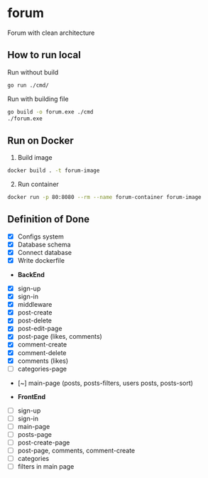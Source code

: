 # forum
Forum with clean architecture

## How to run local
Run without build
```bash
go run ./cmd/
```

Run with building file
```bash
go build -o forum.exe ./cmd
./forum.exe
```

## Run on Docker
1. Build image
```bash
docker build . -t forum-image
```
2. Run container
```bash
docker run -p 80:8080 --rm --name forum-container forum-image
```

## Definition of Done
- [x] Configs system
- [x] Database schema
- [x] Connect database
- [x] Write dockerfile

- **BackEnd**
- [x] sign-up
- [x] sign-in
- [x] middleware
- [x] post-create
- [x] post-delete
- [x] post-edit-page
- [x] post-page (likes, comments)
- [x] comment-create 
- [x] comment-delete
- [x] comments (likes)
- [ ] categories-page
- [~] main-page (posts, posts-filters, users posts, posts-sort)

- **FrontEnd** 
- [ ] sign-up
- [ ] sign-in
- [ ] main-page
- [ ] posts-page
- [ ] post-create-page
- [ ] post-page, comments, comment-create
- [ ] categories
- [ ] filters in main page